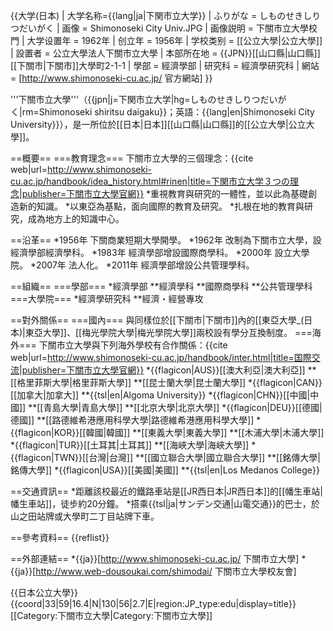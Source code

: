 {{大学(日本) | 大学名称={{lang|ja|下関市立大学}}
| ふりがな   = しものせきしりつだいがく
| 画像       = Shimonoseki City Univ.JPG
| 画像説明   = 下關市立大學校門
| 大学设置年 = 1962年
| 创立年     = 1956年
| 学校类别   = [[公立大學|公立大學]]
| 設置者     = 公立大學法人下關市立大學
| 本部所在地 = {{JPN}}[[山口縣|山口縣]]<br>[[下關市|下關市]]大學町2-1-1
| 學部       = 經濟學部
| 研究科     = 經濟學研究科
| 網站       = [http://www.shimonoseki-cu.ac.jp/ 官方網站]
}}

'''下關市立大學'''（{{jpn|j=下関市立大学|hg=しものせきしりつだいがく|rm=Shimonoseki shiritsu daigaku}}；英語：{{lang|en|Shimonoseki City University}}），是一所位於[[日本|日本]][[山口縣|山口縣]]的[[公立大學|公立大學]]。

==概要==
===教育理念===
下關市立大學的三個理念：<ref>{{cite web|url=http://www.shimonoseki-cu.ac.jp/handbook/idea_history.html#rinen|title=下関市立大学３つの理念|publisher=下關市立大學官網}}</ref>
*重視教育與研究的一體性，並以此為基礎創造新的知識。
*以東亞為基點，面向國際的教育及研究。
*扎根在地的教育與研究，成為地方上的知識中心。

==沿革==
*1956年 下關商業短期大學開學。
*1962年 改制為下關市立大學，設經濟學部經濟學科。
*1983年 經濟學部增設國際商學科。
*2000年 設立大學院。
*2007年 法人化。
*2011年 經濟學部增設公共管理學科。

==組織==
===學部===
*經濟學部
**經濟學科
**國際商學科
**公共管理學科
===大學院===
*經濟學研究科
**經濟・經營專攻

==對外關係==
===國內===
與同樣位於[[下關市|下關市]]內的[[東亞大學_(日本)|東亞大學]]、[[梅光學院大學|梅光學院大學]]兩校設有學分互換制度。
===海外===
下關市立大學與下列海外學校有合作關係：<ref>{{cite web|url=http://www.shimonoseki-cu.ac.jp/handbook/inter.html|title=国際交流|publisher=下關市立大學官網}}</ref>
*{{flagicon|AUS}}[[澳大利亞|澳大利亞]]
**[[格里菲斯大學|格里菲斯大學]]
**[[昆士蘭大學|昆士蘭大學]]
*{{flagicon|CAN}}[[加拿大|加拿大]]
**{{tsl|en|Algoma University}}
*{{flagicon|CHN}}[[中國|中國]]
**[[青島大學|青島大學]]
**[[北京大學|北京大學]]
*{{flagicon|DEU}}[[德國|德國]]
**[[路德維希港應用科學大學|路德維希港應用科學大學]]
*{{flagicon|KOR}}[[韓國|韓國]]
**[[東義大學|東義大學]]
**[[木浦大學|木浦大學]]
*{{flagicon|TUR}}[[土耳其|土耳其]]
**[[海峽大學|海峽大學]]
*{{flagicon|TWN}}[[台灣|台灣]]
**[[國立聯合大學|國立聯合大學]]
**[[銘傳大學|銘傳大學]]
*{{flagicon|USA}}[[美國|美國]]
**{{tsl|en|Los Medanos College}}

==交通資訊==
*距離該校最近的鐵路車站是[[JR西日本|JR西日本]]的[[幡生車站|幡生車站]]，徒步約20分鐘。
*搭乘{{tsl|ja|サンデン交通|山電交通}}的巴士，於山之田站牌或大學町二丁目站牌下車。

==參考資料==
{{reflist}}

==外部連結==
*{{ja}}[http://www.shimonoseki-cu.ac.jp/ 下關市立大學]
*{{ja}}[http://www.web-dousoukai.com/shimodai/ 下關市立大學校友會]

{{日本公立大學}}
{{coord|33|59|16.4|N|130|56|2.7|E|region:JP_type:edu|display=title}}
[[Category:下關市立大學|Category:下關市立大學]]
